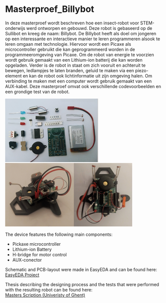 # Masterproef_Billybot

In deze masterproef wordt beschreven hoe een insect-robot voor STEM-onderwijs werd ontworpen en gebouwd. Deze robot is gebaseerd op de Sullibot en kreeg de naam: Billybot. De Billybot heeft als doel om jongeren op een interessante en interactieve manier te leren programmeren alsook te leren omgaan met technologie. Hiervoor wordt een Picaxe als microcontroller gebruikt die kan geprogrammeerd worden in de programmeeromgeving van Picaxe. Om de robot van energie te voorzien wordt gebruik gemaakt van een Lithium-ion batterij die kan worden opgeladen. Verder is de robot in staat om zich vooruit en achteruit te bewegen, ledlampjes te laten branden, geluid te maken via een piezo-element en kan de robot ook lichtinformatie uit zijn omgeving halen. Om verbinding te maken met een computer wordt gebruik gemaakt van een AUX-kabel. Deze masterproef omvat ook verschillende codevoorbeelden en een grondige test van de robot.

<img src="pictures/assembly.jpg" width="300"> <img src="pictures/billybot.jpg" width="410">

The device features the following main components:

* Pickaxe microcontroller
* Lithium-ion Battery
* H-bridge for motor control
* AUX-conector

Schematic and PCB-layout were made in EasyEDA and can be found here: [EasyEDA Project](https://easyeda.com/cissedhoore/thesis)
 
Thesis describing the designing process and the tests that were performed with the resulting robot can be found here:  
 [Masters Scription (Univeristy of Ghent)](https://lib.ugent.be/nl/catalog/rug01:002786081)
